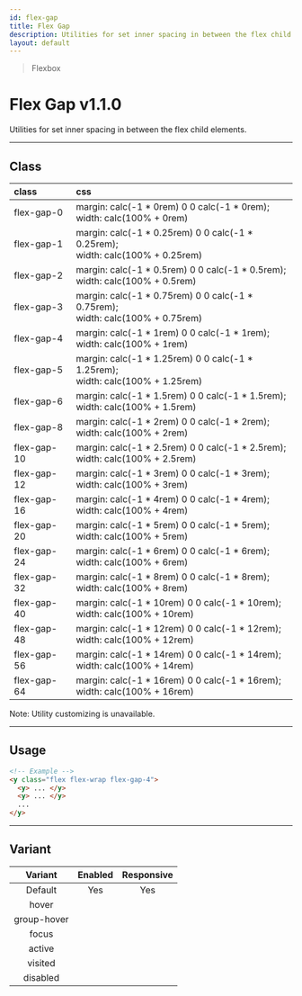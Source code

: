 ```yaml
---
id: flex-gap
title: Flex Gap
description: Utilities for set inner spacing in between the flex child elements.
layout: default
---
```


> Flexbox

# Flex Gap <span class="ml-1 px-2 py-1 text-sm text-gray-600 bg-gray-300">v1.1.0</span>

Utilities for set inner spacing in between the flex child elements.

---

## Class

| <span class="px-3 py-1 text-white bg-charcoal-100 rounded-full">class</span> | <span class="px-3 py-1 text-white bg-charcoal-100 rounded-full">css</span> |
|:--|:--|
| flex-gap-0 | margin: calc(-1 * 0rem) 0 0 calc(-1 * 0rem); <br> width: calc(100% + 0rem) |
| flex-gap-1 | margin: calc(-1 * 0.25rem) 0 0 calc(-1 * 0.25rem); <br> width: calc(100% + 0.25rem) |
| flex-gap-2 | margin: calc(-1 * 0.5rem) 0 0 calc(-1 * 0.5rem); <br> width: calc(100% + 0.5rem) |
| flex-gap-3 | margin: calc(-1 * 0.75rem) 0 0 calc(-1 * 0.75rem); <br> width: calc(100% + 0.75rem) |
| flex-gap-4 | margin: calc(-1 * 1rem) 0 0 calc(-1 * 1rem); <br> width: calc(100% + 1rem) |
| flex-gap-5 | margin: calc(-1 * 1.25rem) 0 0 calc(-1 * 1.25rem); <br> width: calc(100% + 1.25rem) |
| flex-gap-6 | margin: calc(-1 * 1.5rem) 0 0 calc(-1 * 1.5rem); <br> width: calc(100% + 1.5rem) |
| flex-gap-8 | margin: calc(-1 * 2rem) 0 0 calc(-1 * 2rem); <br> width: calc(100% + 2rem) |
| flex-gap-10 | margin: calc(-1 * 2.5rem) 0 0 calc(-1 * 2.5rem); <br> width: calc(100% + 2.5rem) |
| flex-gap-12 | margin: calc(-1 * 3rem) 0 0 calc(-1 * 3rem); <br> width: calc(100% + 3rem) |
| flex-gap-16 | margin: calc(-1 * 4rem) 0 0 calc(-1 * 4rem); <br> width: calc(100% + 4rem) |
| flex-gap-20 | margin: calc(-1 * 5rem) 0 0 calc(-1 * 5rem); <br> width: calc(100% + 5rem) |
| flex-gap-24 | margin: calc(-1 * 6rem) 0 0 calc(-1 * 6rem); <br> width: calc(100% + 6rem) |
| flex-gap-32 | margin: calc(-1 * 8rem) 0 0 calc(-1 * 8rem); <br> width: calc(100% + 8rem) |
| flex-gap-40 | margin: calc(-1 * 10rem) 0 0 calc(-1 * 10rem); <br> width: calc(100% + 10rem) |
| flex-gap-48 | margin: calc(-1 * 12rem) 0 0 calc(-1 * 12rem); <br> width: calc(100% + 12rem) |
| flex-gap-56 | margin: calc(-1 * 14rem) 0 0 calc(-1 * 14rem); <br> width: calc(100% + 14rem) |
| flex-gap-64 | margin: calc(-1 * 16rem) 0 0 calc(-1 * 16rem); <br> width: calc(100% + 16rem) |

<y class="m-4 p-3 border-l-8 border-gray-600 text-sm text-gray-600 bg-gray-200">
  <span class="pr-1 font-semibold">
    Note:
  </span>
  Utility customizing is unavailable.
</y>

---

## Usage

<y class="my-2 mx-auto xs:max-w-full sm:max-w-sm md:max-w-sm lg:max-w-sm">
  <y class="flex flex-wrap flex-gap-4">
    <y class="w-20 h-20 bg-red-400"></y>
    <y class="w-20 h-20 bg-red-400"></y>
    <y class="w-20 h-20 bg-red-400"></y>
    <y class="w-20 h-20 bg-red-400"></y>
    <y class="w-20 h-20 bg-red-400"></y>
    <y class="w-20 h-20 bg-red-400"></y>
    <y class="w-20 h-20 bg-red-400"></y>
    <y class="w-20 h-20 bg-red-400"></y>
  </y>
</y>

```html
<!-- Example -->
<y class="flex flex-wrap flex-gap-4">
  <y> ... </y>
  <y> ... </y>
  ...
</y>
```

---

## Variant

| <span class="font-semibold underline">Variant</span> | <span class="font-semibold underline">Enabled</span> | <span class="font-semibold underline">Responsive</span> |
|:-:|:-:|:-:|
| Default | Yes | Yes |
| hover| | |
| group-hover | | |
| focus | | |
| active | | |
| visited | | |
| disabled | | |